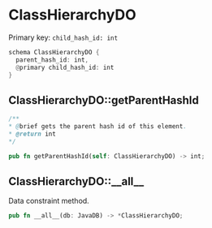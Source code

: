 # ClassHierarchyDO

Primary key: `child_hash_id: int`

```rust
schema ClassHierarchyDO {
  parent_hash_id: int,
  @primary child_hash_id: int
}
```
## ClassHierarchyDO::getParentHashId

```java
/**
* @brief gets the parent hash id of this element.
* @return int
*/
```
```rust
pub fn getParentHashId(self: ClassHierarchyDO) -> int;
```
## ClassHierarchyDO::\_\_all\_\_

Data constraint method.

```rust
pub fn __all__(db: JavaDB) -> *ClassHierarchyDO;
```
